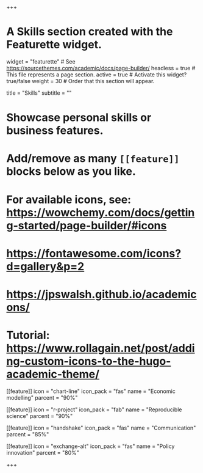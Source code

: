 +++
# A Skills section created with the Featurette widget.
widget = "featurette"  # See https://sourcethemes.com/academic/docs/page-builder/
headless = true  # This file represents a page section.
active = true  # Activate this widget? true/false
weight = 30  # Order that this section will appear.

title = "Skills"
subtitle = ""

# Showcase personal skills or business features.
# 
# Add/remove as many `[[feature]]` blocks below as you like.
# 
# For available icons, see: https://wowchemy.com/docs/getting-started/page-builder/#icons
# https://fontawesome.com/icons?d=gallery&p=2
# https://jpswalsh.github.io/academicons/
# Tutorial: https://www.rollagain.net/post/adding-custom-icons-to-the-hugo-academic-theme/
[[feature]]
  icon = "chart-line"
  icon_pack = "fas"
  name = "Economic modelling"
  parcent = "90%"
  
[[feature]]
  icon = "r-project"
  icon_pack = "fab"
  name = "Reproducible science"
  parcent = "90%"

[[feature]]
  icon = "handshake"
  icon_pack = "fas"
  name = "Communication"
  parcent = "85%"  

[[feature]]
  icon = "exchange-alt"
  icon_pack = "fas"
  name = "Policy innovation"
  parcent = "80%"

+++
